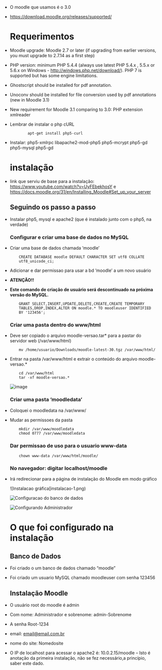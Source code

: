 -   O moodle que usamos é o 3.0

-   <https://download.moodle.org/releases/supported/>

    Requerimentos
    =============

-   Moodle upgrade: Moodle 2.7 or later (if upgrading from earlier
    versions, you must upgrade to 2.7.14 as a first step)

-   PHP version: minimum PHP 5.4.4 (always use latest PHP 5.4.x , 5.5.x
    or 5.6.x on Windows - http://windows.php.net/download/). PHP 7 is
    supported but has some engine limitations.

-   Ghostscript should be installed for pdf annotation.

-   Unoconv should be installed for file conversion used by pdf
    annotations (new in Moodle 3.1)

-   New requirement for Moodle 3.1 comparing to 3.0: PHP extension
    xmlreader

-   Lembrar de instalar o php cURL

                apt-get install php5-curl
            

-   Instalar: php5-xmlrpc libapache2-mod-php5 php5-mcrypt php5-gd
    php5-mysql php5-gd

    instalação
    ==========

-   link que serviu de base para a instalação:
    <https://www.youtube.com/watch?v=UyFEbekhosY> e
    <https://docs.moodle.org/31/en/Installing_Moodle#Set_up_your_server>

    Seguindo os passo a passo
    -------------------------

-   Instalar php5, mysql e apache2 (que é instalado junto com o php5, na
    verdade)

    ### Configurar e criar uma base de dados no MySQL

-   Criar uma base de dados chamada ’moodle’

            CREATE DATABASE moodle DEFAULT CHARACTER SET utf8 COLLATE 
            utf8_unicode_ci;
                

-   Adicionar e dar permissao para usar a bd ’moodle’ a um novo usuário

-   **ATENÇÃO!!**

-   **Este comando de criação de usuário será descontinuado na próxima
    versão do MySQL.**

            GRANT SELECT,INSERT,UPDATE,DELETE,CREATE,CREATE TEMPORARY
            TABLES,DROP,INDEX,ALTER ON moodle.* TO moodleuser IDENTIFIED
            BY '123456';
                

    ### Criar uma pasta dentro do www/html

-   Deve ser copiado o arquivo moodle-versao.tar\* para a pastar do
    servidor web (/var/www/html)

            mv /home/usuario/Downloads/moodle-latest-30.tgz /var/www/html/
                

-   Entrar na pasta /var/www/html e extrair o conteúdo do arquivo
    moodle-versao.\*

            cd /var/www/html
            tar -xf moodle-versao.*
                

    ![image](extraindo-moodle.png) 

    ### Criar uma pasta ’moodledata’

-   Coloquei o moodledata na /var/www/

-   Mudar as permissoes da pasta

            mkdir /var/www/moodledata
            chmod 0777 /var/www/moodledata
                

    ### Dar permissao de uso para o usuario www-data

            chown www-data /var/www/html/moodle/
                

    ### No navegador: digitar localhost/moodle

-   Irá redirecionar para a página de instalação do Moodle em modo
    gráfico

    ![Instalacao
    gráfica[instalacao-1.png)

    ![Configuracao do banco de
    dados](configuracao-bd.png)

    ![Configurando
    Administrador](configuracoes-adm.png)

    O que foi configurado na instalação
    ===================================

    Banco de Dados
    --------------

-   Foi criado o um banco de dados chamado “moodle”

-   Foi criado um usuario MySQL chamado moodleuser com senha 123456

    Instalação Moodle
    -----------------

-   O usuário root do moodle é admin

-   Com nome: Administrador e sobrenome: admin-Sobrenome

-   A senha Root-1234

-   email: email@email.com.br

-   nome do site: Nomedosite 

-   O IP de localhost para acessar o apache2 é: 10.0.2.15/moodle – Isto
    é anotação da primeira instalação, não se fez necessário,a
    princípio, saber este dado.



